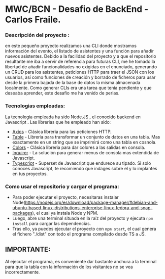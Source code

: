 # MWC/BCN - Desafio de BackEnd - Carlos Fraile.

### Descripción del proyecto :

en este pequeño proyecto realizamos una CLI donde mostramos información del evento, el listado de asistentes y una función para añadir nuevos asistentes. Debido a la facilidad del proyecto y a que el repositorio resultante me iba a servir de referencia para futuras CLI, me he tomado la libertad de añadir funcionalidades no exigidas en el enunciado, generando un CRUD para los asistentes, peticiones HTTP para traer el JSON con los usuarios, así como funciones de creación y borrado de ficheros para usar desde la primera bajada de la base de datos la misma almacenada localmente. Como generar CLIs era una tarea que tenia pendiente y que deseaba aprender, este desafio me ha venido de perlas.

### Tecnologias empleadas:

La tecnologia empleada ha sido Node.JS , el conocido backend en Javascript . Las librerias que he empleado han sido:
- [Axios](https://www.npmjs.com/package/axios) - Clásica libreria para las peticiones HTTP.
- [Table](https://www.npmjs.com/package/table) - Libreria para transformar un conjunto de datos en una tabla. Mas exactamente en un string que se imprimirá como una tabla en cosnola.
- [Colors](https://www.npmjs.com/package/colors) - Clásica libreria para dar colores a las salidas en consola.
- [Inquirer](https://www.npmjs.com/package/inquirer) - La solución para generar menus de consola mas extendida de Javascript.
- [Typescript](https://www.npmjs.com/package/typescript) - Superset de Javascript que endurece su tipado. Si solo conoces Javascript, te recomiendo que indages sobre el y lo implantes en tus proyectos.

### Como usar el repositorio y cargar el programa:

- Para poder ejecutar el proyecto, necesitaras instalar Node(https://nodejs.org/es/download/package-manager/#debian-and-ubuntu-based-linux-distributions-enterprise-linux-fedora-and-snap-packages), el cual ya instala Node y NPM.
- Luego, abre una terminal situada en la raíz del proyecto y ejecuta `npm install` para cargar las dependencias.
- Tras ello, ya puedes ejecutar el proyecto con `npm start`, el cual genera el fichero "./dist" con todo el programa compilado desde TS a JS.

## IMPORTANTE:
Al ejecutar el programa, es conveniente dar bastante anchura a la terminal para que la tabla con la información de los visitantes no se vea incorrectamente.



